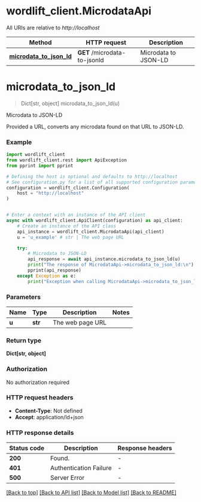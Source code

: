 # wordlift_client.MicrodataApi

All URIs are relative to *http://localhost*

Method | HTTP request | Description
------------- | ------------- | -------------
[**microdata_to_json_ld**](MicrodataApi.md#microdata_to_json_ld) | **GET** /microdata-to-jsonld | Microdata to JSON-LD


# **microdata_to_json_ld**
> Dict[str, object] microdata_to_json_ld(u)

Microdata to JSON-LD

Provided a URL, converts any microdata found on that URL to JSON-LD.

### Example


```python
import wordlift_client
from wordlift_client.rest import ApiException
from pprint import pprint

# Defining the host is optional and defaults to http://localhost
# See configuration.py for a list of all supported configuration parameters.
configuration = wordlift_client.Configuration(
    host = "http://localhost"
)


# Enter a context with an instance of the API client
async with wordlift_client.ApiClient(configuration) as api_client:
    # Create an instance of the API class
    api_instance = wordlift_client.MicrodataApi(api_client)
    u = 'u_example' # str | The web page URL

    try:
        # Microdata to JSON-LD
        api_response = await api_instance.microdata_to_json_ld(u)
        print("The response of MicrodataApi->microdata_to_json_ld:\n")
        pprint(api_response)
    except Exception as e:
        print("Exception when calling MicrodataApi->microdata_to_json_ld: %s\n" % e)
```



### Parameters


Name | Type | Description  | Notes
------------- | ------------- | ------------- | -------------
 **u** | **str**| The web page URL | 

### Return type

**Dict[str, object]**

### Authorization

No authorization required

### HTTP request headers

 - **Content-Type**: Not defined
 - **Accept**: application/ld+json

### HTTP response details

| Status code | Description | Response headers |
|-------------|-------------|------------------|
**200** | Found. |  -  |
**401** | Authentication Failure |  -  |
**500** | Server Error |  -  |

[[Back to top]](#) [[Back to API list]](../README.md#documentation-for-api-endpoints) [[Back to Model list]](../README.md#documentation-for-models) [[Back to README]](../README.md)

